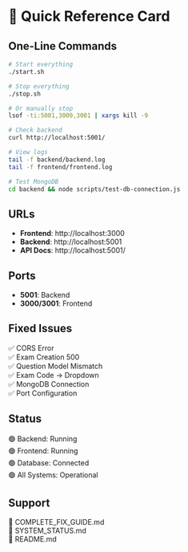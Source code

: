 # 🚀 Quick Reference Card

## One-Line Commands

```bash
# Start everything
./start.sh

# Stop everything
./stop.sh

# Or manually stop
lsof -ti:5001,3000,3001 | xargs kill -9

# Check backend
curl http://localhost:5001/

# View logs
tail -f backend/backend.log
tail -f frontend/frontend.log

# Test MongoDB
cd backend && node scripts/test-db-connection.js
```

## URLs
- **Frontend**: http://localhost:3000
- **Backend**: http://localhost:5001
- **API Docs**: http://localhost:5001/

## Ports
- **5001**: Backend
- **3000/3001**: Frontend

## Fixed Issues
✅ CORS Error  
✅ Exam Creation 500  
✅ Question Model Mismatch  
✅ Exam Code → Dropdown  
✅ MongoDB Connection  
✅ Port Configuration  

## Status
🟢 Backend: Running  
🟢 Frontend: Running  
🟢 Database: Connected  
🟢 All Systems: Operational  

## Support
📖 COMPLETE_FIX_GUIDE.md  
📖 SYSTEM_STATUS.md  
📖 README.md  
